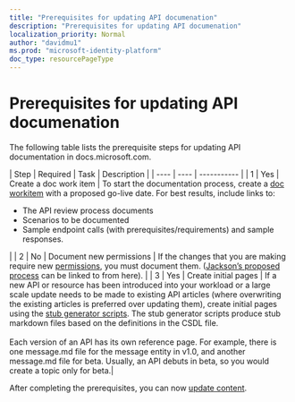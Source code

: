 ```yaml
---
title: "Prerequisites for updating API documenation"
description: "Prerequisites for updating API documenation"
localization_priority: Normal
author: "davidmu1"
ms.prod: "microsoft-identity-platform"
doc_type: resourcePageType
---
```


# Prerequisites for updating API documenation

The following table lists the prerequisite steps for updating API documentation in docs.microsoft.com.

| Step | Required | Task | Description |
| ---- | ---- | ----------- |
| 1 | Yes | Create a doc work item | To start the documentation process, create a [doc workitem](https://identitydivision.visualstudio.com/Technical%20Content/_workitems/create/Product%20Backlog%20Item?templateId=09046396-030b-451d-842b-9b0d931f50dc&ownerId=7eda0824-7eb2-4194-8319-b15a79747b34) with a proposed go-live date. For best results, include links to: <br><ul><li>The API review process documents</li><li>Scenarios to be documented</li><li>Sample endpoint calls (with prerequisites/requirements) and sample responses.</li></ul> |
| 2 | No | Document new permissions | If the changes that you are making require new [permissions](https://docs.microsoft.com/graph/permissions-reference?context=graph%2Fapi%2F1.0&view=graph-rest-1.0), you must document them. ([Jackson’s proposed process](https://microsoft-my.sharepoint-df.com/:w:/p/jawoods/EZjCjC1XMKxCgzBzlt27cHkB_YhLpS392mRDZ3NgjFCazQ?wdLOR=c7A4B5367-A555-41D3-9046-6222A635F3D0) can be linked to from here).  |
| 3 | Yes | Create initial pages | If a new API or resource has been introduced into your workload or a large scale update needs to be made to existing API articles (where overwriting the existing articles is preferred over updating them), create initial pages using the [stub generator scripts](https://msgo.azurewebsites.net/add/document/guidelines/stub-generator.html). The stub generator scripts produce stub markdown files based on the definitions in the CSDL file.<br><br> Each version of an API has its own reference page. For example, there is one message.md file for the message entity in v1.0, and another message.md file for beta. Usually, an API debuts in beta, so you would create a topic only for beta.|

After completing the prerequisites, you can now [update content](graph-update-content.md).
